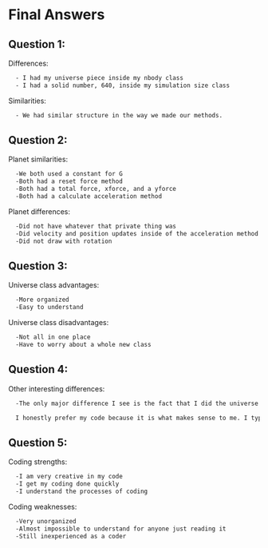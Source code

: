 # Final Answers

## Question 1:

Differences:

```bash
  - I had my universe piece inside my nbody class
  - I had a solid number, 640, inside my simulation size class
```
Similarities:

```bash
  - We had similar structure in the way we made our methods.
```

## Question 2:

Planet similarities:

```bash
  -We both used a constant for G
  -Both had a reset force method
  -Both had a total force, xforce, and a yforce
  -Both had a calculate acceleration method
```

Planet differences:

```bash
  -Did not have whatever that private thing was
  -Did velocity and position updates inside of the acceleration method
  -Did not draw with rotation
```

## Question 3:

Universe class advantages:

```bash
  -More organized
  -Easy to understand
```

Universe class disadvantages:

```bash
  -Not all in one place
  -Have to worry about a whole new class
```

## Question 4:

Other interesting differences:

```bash
  -The only major difference I see is the fact that I did the universe inside the nbody class

  I honestly prefer my code because it is what makes sense to me. I typically do things a little different usually, so it just makes sense.
```

## Question 5:

Coding strengths:

```bash
  -I am very creative in my code
  -I get my coding done quickly
  -I understand the processes of coding
```

Coding weaknesses:

```bash
  -Very unorganized
  -Almost impossible to understand for anyone just reading it
  -Still inexperienced as a coder
```
